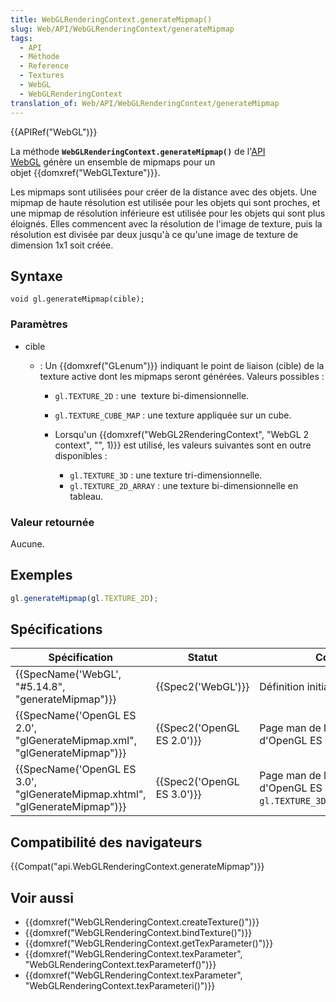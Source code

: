 ```yaml
---
title: WebGLRenderingContext.generateMipmap()
slug: Web/API/WebGLRenderingContext/generateMipmap
tags:
  - API
  - Méthode
  - Reference
  - Textures
  - WebGL
  - WebGLRenderingContext
translation_of: Web/API/WebGLRenderingContext/generateMipmap
---
```

{{APIRef("WebGL")}}

La méthode **`WebGLRenderingContext.generateMipmap()`** de l'[API WebGL](/fr-FR/docs/Web/API/WebGL_API) génère un ensemble de mipmaps pour un objet {{domxref("WebGLTexture")}}.

Les mipmaps sont utilisées pour créer de la distance avec des objets. Une mipmap de haute résolution est utilisée pour les objets qui sont proches, et une mipmap de résolution inférieure est utilisée pour les objets qui sont plus éloignés. Elles commencent avec la résolution de l'image de texture, puis la résolution est divisée par deux jusqu'à ce qu'une image de texture de dimension 1x1 soit créée.

## Syntaxe

    void gl.generateMipmap(cible);

### Paramètres

- cible

  - : Un {{domxref("GLenum")}} indiquant le point de liaison (cible) de la texture active dont les mipmaps seront générées. Valeurs possibles :

    - `gl.TEXTURE_2D` : une  texture bi-dimensionnelle.
    - `gl.TEXTURE_CUBE_MAP` : une texture appliquée sur un cube.
    - Lorsqu'un {{domxref("WebGL2RenderingContext", "WebGL 2 context", "", 1)}} est utilisé, les valeurs suivantes sont en outre disponibles :

      - `gl.TEXTURE_3D` : une texture tri-dimensionnelle.
      - `gl.TEXTURE_2D_ARRAY` : une texture bi-dimensionnelle en tableau.

### Valeur retournée

Aucune.

## Exemples

```js
gl.generateMipmap(gl.TEXTURE_2D);
```

## Spécifications

| Spécification                                                                                        | Statut                               | Commentaire                                                                                     |
| ---------------------------------------------------------------------------------------------------- | ------------------------------------ | ----------------------------------------------------------------------------------------------- |
| {{SpecName('WebGL', "#5.14.8", "generateMipmap")}}                                 | {{Spec2('WebGL')}}             | Définition initiale pour WebGL.                                                                 |
| {{SpecName('OpenGL ES 2.0', "glGenerateMipmap.xml", "glGenerateMipmap")}}     | {{Spec2('OpenGL ES 2.0')}} | Page man de l'API (similaire) d'OpenGL ES 2.0.                                                  |
| {{SpecName('OpenGL ES 3.0', "glGenerateMipmap.xhtml", "glGenerateMipmap")}} | {{Spec2('OpenGL ES 3.0')}} | Page man de l'API (similaire) d'OpenGL ES 3.0 Ajoute : `gl.TEXTURE_3D` et `gl.TEXTURE_2D_ARRAY` |

## Compatibilité des navigateurs

{{Compat("api.WebGLRenderingContext.generateMipmap")}}

## Voir aussi

- {{domxref("WebGLRenderingContext.createTexture()")}}
- {{domxref("WebGLRenderingContext.bindTexture()")}}
- {{domxref("WebGLRenderingContext.getTexParameter()")}}
- {{domxref("WebGLRenderingContext.texParameter", "WebGLRenderingContext.texParameterf()")}}
- {{domxref("WebGLRenderingContext.texParameter", "WebGLRenderingContext.texParameteri()")}}
